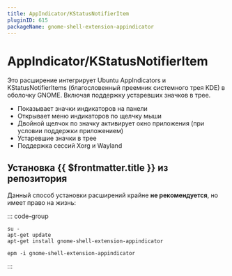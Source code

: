 ```yaml
---
title: AppIndicator/KStatusNotifierItem
pluginID: 615
packageName: gnome-shell-extension-appindicator
---
```


# AppIndicator/KStatusNotifierItem

Это расширение интегрирует Ubuntu AppIndicators и KStatusNotifierItems (благословенный преемник системного трея KDE) в оболочку GNOME. Включая поддержку устаревших значков в трее.

- Показывает значки индикаторов на панели
- Открывает меню индикаторов по щелчку мыши
- Двойной щелчок по значку активирует окно приложения (при условии поддержки приложением)
- Устаревшие значки в трее
- Поддержка сессий Xorg и Wayland

<!--@include: ./parts/show-install-steps.md-->

## Установка {{ $frontmatter.title }} из репозитория

Данный способ установки расширений крайне **не рекомендуется**, но имеет право на жизнь:

::: code-group
```shell[apt-get]
su -
apt-get update
apt-get install gnome-shell-extension-appindicator
```

```shell[epm]
epm -i gnome-shell-extension-appindicator
```
:::

<!--@include: ./parts/install-from-repository.md-->
